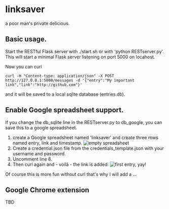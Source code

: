 # linksaver
a poor man's private delicious.


## Basic usage.
Start the RESTful Flask server with ./start.sh or with 'python RESTserver.py'. This will start a minimal Flask server listening on port 5000 on locahost.

Now you can curl

    curl -H "Content-type: application/json" -X POST http://127.0.0.1:5000/messages -d '{"entry":"My important link","link":"http://github.com"}'

and it will be saved to a local sqlite database (entries.db).


## Enable Google spreadsheet support.
If you change the db_sqlite line in the RESTserver.py to db_google, you can save this to a google spreadsheet.

1. create a Google spreadsheet named 'linksaver' and create three rows named entry, link and timestamp.
![empty spreadsheet](http://content.screencast.com/users/dirkk1/folders/Jing/media/4fac8625-e254-46fb-9793-bd17521ec89d/00000040.png)
2. Create a credential.json file from the credentials_template.json with your username and password.
3. Uncomment line 8.
4. Then curl again and - voilá - the link is added:
![first entry, yay!](http://content.screencast.com/users/dirkk1/folders/Jing/media/2c020bd2-6be5-4352-ba09-b0ac610cbcef/00000041.png)

Of course this is more fun without curl that's why I will add a ...
## Google Chrome extension
TBD